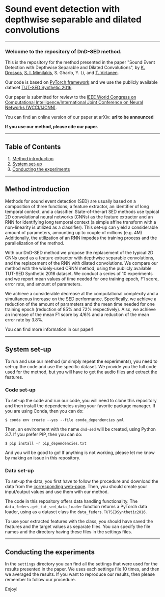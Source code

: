 # Sound event detection with depthwise separable and dilated convolutions

----

### Welcome to the repository of DnD-SED method. 

This is the repository for the method presented in the paper 
"Sound Event Detection with Depthwise Separable and Dilated Convolutions", by 
[K. Drossos](https://tutcris.tut.fi/portal/en/persons/konstantinos-drosos(b1070370-5156-4280-b354-6291618bb965).html), 
[S. I. Mimilakis](https://www.idmt.fraunhofer.de/en/institute/doctorands/mimilakis.html), 
S. Gharib, 
Y. Li, 
and [T. Virtanen](https://tutcris.tut.fi/portal/en/persons/tuomas-virtanen(210e58bb-c224-40a9-bf6c-5b786297e841).html).

Our code is based on [PyTorch framework](https://pytorch.org/) 
and we use the publicly available dataset 
[TUT-SED Synthetic 2016](http://www.cs.tut.fi/sgn/arg/taslp2017-crnn-sed/tut-sed-synthetic-2016). 

Our paper is submitted for review to the [IEEE World Congress on Computational 
Intelligence/International Joint Conference on Neural Networks 
(WCCI/IJCNN)](https://wcci2020.org/).  

You can find an online version of our paper at arXiv: __url to be announced__

**If you use our method, please cite our paper.**  

----

## Table of Contents
1. [Method introduction](#method-introduction)
2. [System set-up](#system-set-up)
3. [Conducting the experiments](#conducting-the-experiments)

----

## Method introduction

Methods for sound event detection (SED) are usually based on a composition
of three functions; a feature extractor, an identifier of long temporal context, and a
classifier. State-of-the-art SED methods use typical 2D convolutional neural networks (CNNs)
as the feature extractor and an RNN for identifying long temporal context (a simple 
affine transform with a non-linearity is utilized as a classifier). This set-up can 
yield a considerable amount of parameters, amounting up to couple of millions (e.g. 4M)
Additionally, the utilization of an RNN impedes the training process and the parallelization
of the method.  

With our DnD-SED method we propose the replacement of the typical 2D CNNs used as a 
feature extractor with depthwise separable convolutions, and the replacement of the
RNN with dilated convolutions. We compare our method with the widely-used CRNN method,
using the publicly available TUT-SED Synthetic 2016 dataset. We conduct a series of 
10 experiments and we report mean values of time needed for one training epoch, F1 score,
error rate, and amount of parameters.   

We achieve a considerable decrease at the computational complexity and a simultaneous
increase on the SED performance. Specifically, we achieve a reduction of the amount of 
parameters and the mean time needed for one training epoch (reduction of 85% and 72% 
respectively). Also, we achieve an increase of the mean F1 score by 4/6% and a reduction
of the mean error rate by 3.8%. 

You can find more information in our paper!

----

## System set-up

To run and use our method (or simply repeat the experiments), you need to set-up
the code and use the specific dataset. We provide you the full code used for the
method, but you will have to get the audio files and extract the features.   

### Code set-up

To set-up the code and run our code, you will need to clone this repository and
then install the dependencies using your favorite package manager. If you are 
using Conda, then you can do: 

````shell script
$ conda env create --yes --file conda_dependencies.yml
```` 

Then, an environment with the name `dnd-sed` will be created, using Python 3.7. If
you prefer PIP, then you can do:

````shell script
$ pip install -r pip_dependencies.txt
````

And you will be good to go! If anything is not working, please let me know by
making an issue in this repository. 

### Data set-up

To set-up the data, you first have to follow the procedure and download the
data from the [corresponding web-page](http://www.cs.tut.fi/sgn/arg/taslp2017-crnn-sed/tut-sed-synthetic-2016).
Then, you should create your input/output values and use them with our method.

The code in this repository offers data handling functionality. The 
`data_feders.get_tut_sed_data_loader` function returns a PyTorch data loader, using as
a dataset class the `data_feders.TUTSEDSynthetic2016`. 

To use your extracted features with the class, you should have saved the features
and the target values as separate files. You can specify the file names and the
directory having these files in the settings files. 

----

## Conducting the experiments

In the `settings` directory you can find all the settings that were used for the
results presented in the paper. We uses each settings file 10 times, and then we
averaged the results. If you want to reproduce our results, then please remember 
to follow our procedure. 

Enjoy!
 
